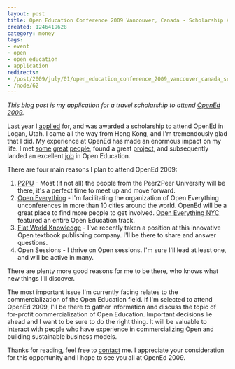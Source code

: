 ```yaml
--- 
layout: post
title: Open Education Conference 2009 Vancouver, Canada - Scholarship Application
created: 1246419628
category: money
tags:
- event
- open
- open education
- application
redirects:
- /post/2009/july/01/open_education_conference_2009_vancouver_canada_scholarship_application
- /node/62
---
```

<em>This blog post is my application for a travel scholarship to attend <a href="http://openedconference.org/archives/324">OpenEd 2009</a>.</em>

Last year I <a href="/post/2009/february/04/open_education_2008_celebrating_ten_years_open_content">applied</a> for, and was awarded a scholarship to attend OpenEd in Logan, Utah. I came all the way from Hong Kong, and I'm tremendously glad that I did. My experience at OpenEd has made an enormous impact on my life. I met <a href="http://www.haishuolee.com/">some</a> <a href="http://reganmian.net">great</a> <a href="http://bokaap.net">people</a>, found a great <a href="http://peer2peeruniversity.org">project</a>, and subsequently landed an excellent <a href="http://www.flatworldknowledge.com">job</a> in Open Education.

There are four main reasons I plan to attend OpenEd 2009:
<ol>
<li><a href="http://www.peer2peeruniversity.org">P2PU</a> - Most (if not all) the people from the Peer2Peer University will be there, it's a perfect time to meet up and move forward.</a>
<li><a href="http://openeverything.net">Open Everything</a> - I'm facilitating the organization of Open Everything unconferences in more than 10 cities around the world. OpenEd will be a great place to find more people to get involved. <a href="http://nyc.openeverything.us">Open Everything NYC</a> featured an entire Open Education track.</li>
<li><a href="http://www.flatworldknowledge.com">Flat World Knowledge</a> - I've recently taken a position at this innovative Open textbook publishing company. I'll be there to share and answer questions.</li>
<li>Open Sessions - I thrive on Open sessions. I'm sure I'll lead at least one, and will be active in many.</li>
</ol>

There are plenty more good reasons for me to be there, who knows what new things I'll discover.

The most important issue I'm currently facing relates to the commercialization of the Open Education field. If I'm selected to attend OpenEd 2009, I'll be there to gather information and discuss the topic of for-profit commercialization of Open Education. Important decisions lie ahead and I want to be sure to do the right thing. It will be valuable to interact with people who have experience in commercializing Open and building sustainable business models.

Thanks for reading, feel free to <a href="/contact">contact</a> me. I appreciate your consideration for this opportunity and I hope to see you all at OpenEd 2009.
